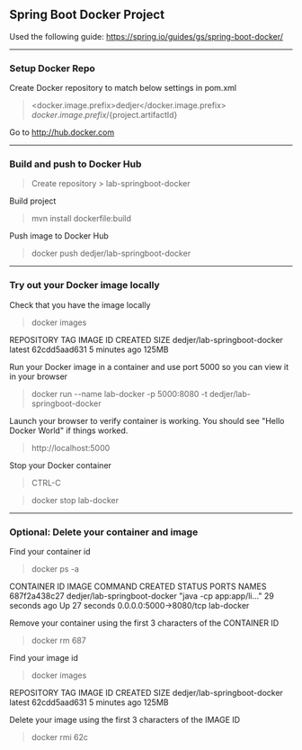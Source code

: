 ## Spring Boot Docker Project

Used the following guide: https://spring.io/guides/gs/spring-boot-docker/

---

### Setup Docker Repo

Create Docker repository to match below settings in pom.xml

> <docker.image.prefix>dedjer</docker.image.prefix>
> <repository>${docker.image.prefix}/${project.artifactId}</repository>

Go to http://hub.docker.com

---

### Build and push to Docker Hub

> Create repository > lab-springboot-docker

Build project 

> mvn install dockerfile:build

Push image to Docker Hub

> docker push dedjer/lab-springboot-docker

---

### Try out your Docker image locally

Check that you have the image locally

> docker images

REPOSITORY                     TAG                 IMAGE ID            CREATED             SIZE
dedjer/lab-springboot-docker   latest              62cdd5aad631        5 minutes ago       125MB

Run your Docker image in a container and use port 5000 so you can view it in your browser

> docker run --name lab-docker -p 5000:8080 -t dedjer/lab-springboot-docker

Launch your browser to verify container is working.  You should see "Hello Docker World" if things worked.

> http://localhost:5000

Stop your Docker container

> CTRL-C

> docker stop lab-docker 

---

### Optional: Delete your container and image

Find your container id 

> docker ps -a

CONTAINER ID        IMAGE                          COMMAND                  CREATED             STATUS              PORTS                    NAMES
687f2a438c27        dedjer/lab-springboot-docker   "java -cp app:app/li…"   29 seconds ago      Up 27 seconds       0.0.0.0:5000->8080/tcp   lab-docker

Remove your container using the first 3 characters of the CONTAINER ID

> docker rm 687

Find your image id

> docker images

REPOSITORY                     TAG                 IMAGE ID            CREATED             SIZE
dedjer/lab-springboot-docker   latest              62cdd5aad631        5 minutes ago       125MB

Delete your image using the first 3 characters of the IMAGE ID

> docker rmi 62c


